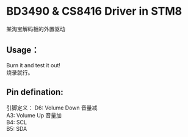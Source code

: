 # BD3490 & CS8416 Driver in STM8
某淘宝解码板的外置驱动  
## Usage：
Burn it and test it out!  
烧录就行。
## Pin defination:
引脚定义：
D6: Volume Down 音量减  
A3: Volume Up 音量加  
B4: SCL  
B5: SDA  

